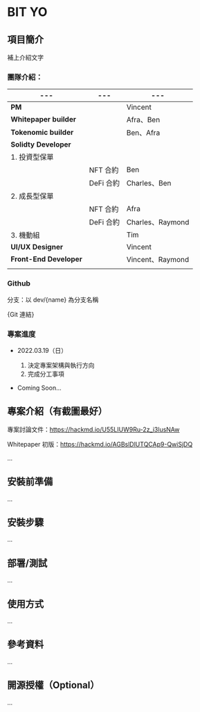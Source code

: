 # BIT YO

## 項目簡介

補上介紹文字

### 團隊介紹：

|---|---|---|
|---|---|---|
| **PM** | | Vincent |
| **Whitepaper builder** | | Afra、Ben |
| **Tokenomic builder** | | Ben、Afra |
| **Solidty Developer** | |  
| 1. 投資型保單  |
| | NFT 合約 | Ben |
| | DeFi 合約 | Charles、Ben |
| 2. 成長型保單  |
| | NFT 合約 | Afra  |
| | DeFi 合約 | Charles、Raymond |
| 3. 機動組  | | Tim |
| **UI/UX Designer** | | Vincent   |
| **Front-End Developer** | | Vincent、Raymond |
||||

### Github

分支：以 dev/{name} 為分支名稱

{Git 連結}

### 專案進度

- 2022.03.19（日）
  1. 決定專案架構與執行方向
  2. 完成分工事項

- Coming Soon...

## 專案介紹（有截圖最好）

專案討論文件：https://hackmd.io/U55LIUW9Ru-2z_i3lusNAw

Whitepaper 初版：https://hackmd.io/AGBslDlUTQCAp9-QwiSjDQ

...

## 安裝前準備

...

## 安裝步驟

...

## 部署/測試

...

## 使用方式

...

## 參考資料

...

## 開源授權（Optional）

...



